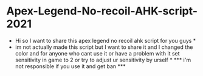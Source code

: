 # Apex-Legend-No-recoil-AHK-script-2021
* Hi so I want to share this apex legend no recoil ahk script for you guys *
* im not actually made this script but I want to share it and I changed the color
and for anyone who cant use it or have a problem with it set sensitivity in game to 2 or try to adjust ur sensitivity by urself *
 *** i'm not responsible if you use it and get ban ***

